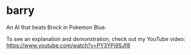 # barry

An AI that beats Brock in Pokemon Blue.

To see an explanation and demonstration, check out my YouTube video: https://www.youtube.com/watch?v=PY3YPj9SJf8
